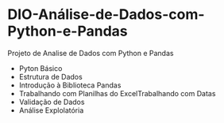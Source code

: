 # DIO-Análise-de-Dados-com-Python-e-Pandas


Projeto de Analise de Dados com Python e Pandas


- Pyton Básico
- Estrutura de Dados
- Introdução à Biblioteca Pandas
- Trabalhando com Planilhas do ExcelTrabalhando com Datas
- Validação de Dados
- Análise Explolatória

